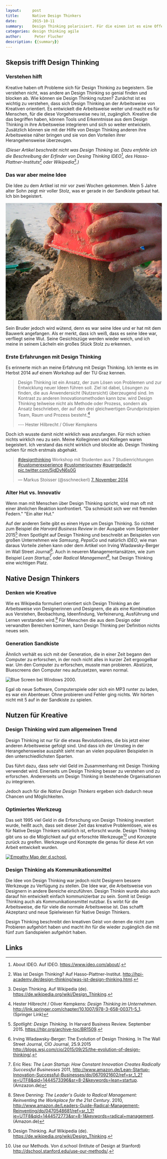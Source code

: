 ```yaml
---
layout:     post
title:      Native Design Thinkers
date:       2015-10-11
summary:    Design Thinking polarisiert. Für die einen ist es eine Offenbarung, für die anderen ein alter Hut. Der Grund dafür ist, dass es viele Native Design Thinkers gibt.
categories: design thinking agile
author:      Peter Flucher
description: {{summary}}
---
```



## Skepsis trifft Design Thinking 

### Verstehen hilft


  Kreative haben oft Probleme sich für Design Thinking zu begeistern. Sie verstehen nicht, was andere an Design Thinking so genial finden und blocken ab. Wie können sie Design Thinking nutzen? Zunächst ist es wichtig zu verstehen, dass sich Design Thinking an der Arbeitsweise von Kreativen orientiert. Es entwickelt die Arbeitsweise weiter und macht es für Menschen, für die diese Vorgehensweise neu ist, zugänglich. Kreative die das begriffen haben, können Tools und Erkenntnisse aus dem Design Thinking in ihre Arbeitsweise integrieren und sich so weiter entwickeln. Zusätzlich können sie mit der Hilfe von Design Thinking anderen ihre Arbeitsweise näher bringen und sie von den Vorteilen ihrer Herangehensweise überzeugen.

  *(Dieser Artikel beschreibt nicht was Design Thinking ist. Dazu emfehle ich die Beschreibung der Erfinder von Desing Thinking IDEO[^ideo], des Hasso-Plattner-Instituts[^hpi] oder Wikipedia[^wiki].)*

### Das war aber meine Idee

  Die Idee zu dem Artikel ist mir vor zwei Wochen gekommen. Mein 5 Jahre alter Sohn zeigt mir voller Stolz, was er gerade in der Sandkiste gebaut hat. Ich bin begeistert.

  ![Ein Bauwerk aus Sand.](/images/sand.jpg)

  Sein Bruder jedoch wird wütend, denn es war seine Idee und er hat mit dem Bauwerk angefangen. Als er merkt, dass ich weiß, dass es seine Idee war, verfliegt seine Wut. Seine Gesichtszüge werden wieder weich, und ich meine in seinem Lächeln ein großes Stück Stolz zu erkennen.



### Erste Erfahrungen mit Design Thinking

  Es erinnerte mich an meine Erfahrung mit Design Thinking. Ich lernte es im Herbst 2014 auf einem Workshop auf der TU Graz kennen.

 > Design Thinking ist ein Ansatz, der zum Lösen von Problemen und zur Entwicklung neuer Ideen führen soll. Ziel ist dabei, Lösungen zu finden, die aus Anwendersicht (Nutzersicht) überzeugend sind. Im Kontrast zu anderen Innovationsmethoden kann bzw. wird Design Thinking teilweise nicht als Methode oder Prozess, sondern als Ansatz beschrieben, der auf den drei gleichwertigen Grundprinzipien Team, Raum und Prozess besteht.[^Hilbrecht]
 >
 > --- Hester Hilbrecht / Oliver Kempkens

  Doch ich wusste damit nicht wirklich was anzufangen. Für mich schien nichts wirklich neu zu sein. Meine Kolleginnen und Kollegen waren begeistert. Ich verstand das nicht wirklich und blockte ab. Design Thinking schien für mich erstmals abgehakt.
  

  <blockquote class="twitter-tweet" lang="de"><p lang="de" dir="ltr"><a href="https://twitter.com/hashtag/designthinking?src=hash">#designthinking</a> Workshop mit  Studenten aus 7 Studienrichtungen <a href="https://twitter.com/hashtag/customerexperience?src=hash">#customerexperience</a> <a href="https://twitter.com/hashtag/customerjourney?src=hash">#customerjourney</a> <a href="https://twitter.com/hashtag/quergedacht?src=hash">#quergedacht</a> <a href="http://t.co/5jdDvN6s0G">pic.twitter.com/5jdDvN6s0G</a></p>&mdash; Markus Stoisser (@sschneckerl) <a href="https://twitter.com/sschneckerl/status/530684238358929408">7. November 2014</a></blockquote>
  
<script async src="//platform.twitter.com/widgets.js" charset="utf-8"></script>

### Alter Hut vs. Innovativ

  Wenn man mit Menschen über Design Thinking spricht, wird man oft mit einer ähnlichen Reaktion konfrontiert. "Da schmückt sich wer mit fremden Federn." "Ein alter Hut." 

  Auf der anderen Seite gibt es einen Hype um Design Thinking. So richtet zum Beispiel die *Harvard Business Review* in der Ausgabe vom September 2015[^hbr] ihren Spotlight auf Design Thinking und beschreibt an Beispielen von großen Unternehmen wie *Samsung*, *PepsiCo* und natürlich *IDEO*, wie man daraus Vorteile ziehen kann oder dem Artikel von Irving Wladawsky-Berger im Wall Street Journal[^Wladawsky]. Auch in neueren Managementansätzen, wie zum Beispiel *Lean Startup*[^Ries] oder *Radical Management*[^Denning], hat Design Thinking eine wichtigen Platz.



## Native Design Thinkers

### Denken wie Kreative

  Wie es Wikipedia formuliert orientiert sich Design Thinking an der Arbeitsweise von Designerinnen und Designern, die als eine Kombination aus Verstehen, Beobachtung, Ideenfindung, Verfeinerung, Ausführung und Lernen verstanden wird.[^wiki] Für Menschen die aus dem Design oder verwandten Bereichen kommen, kann Design Thinking per Definition nichts neues sein.



### Generation Sandkiste

  Ähnlich verhält es sich mit der Generation, die in einer Zeit begann den Computer zu erforschen, in der noch nicht alles in kurzer Zeit ergoogelbar war. Um den Computer zu erforschen, musste man probieren. Abstürze, Bluescreens den Computer neu aufzusetzen, waren normal. 

  ![Blue Screen bei Windows 2000.](https://upload.wikimedia.org/wikipedia/commons/a/a8/Windows_XP_BSOD.png)

  Egal ob neue Software, Computerspiele oder sich ein MP3 runter zu laden, es war ein Abenteuer. Ohne probieren und Fehler ging nichts. Wir hörten nicht mit 5 auf in der Sandkiste zu spielen.

## Nutzen für Kreative

### Design Thinking wird zum allgemeinen Trend

  Design Thinking ist nur für die etwas Revolutionäres, die bis jetzt einer anderen Arbeitsweise gefolgt sind. Und dass ich der Umstieg in der Herangehensweise auszahlt sieht man an vielen populären Beispielen in den unterschiedlichsten Sparten.

  



  Das führt dazu, dass sehr viel Geld im Zusammenhang mit Design Thinking verwendet wird. Einerseits um Design Thinking besser zu verstehen und zu erforschen. Andererseits um Design Thinking in bestehende Organisationen zu integrieren.

  Jedoch auch für die *Native Design Thinkers* ergeben sich dadurch neue Chancen und Möglichkeiten. 


### Optimiertes Werkzeug

  Das seit 1995 viel Geld in die Erforschung von Design Thinking investiert wurde, heißt auch, dass seit dieser Zeit das kreative Problemlösen, wie es für Native Design Thinkers natürlich ist, erforscht wurde. Design Thinking gibt uns so die Möglichkeit auf gut erforschte Werkzeuge[^dschool] und Konzepte zurück zu greifen. Werkzeuge und Konzepte die genau für diese Art von Arbeit entwickelt wurden.


  [![Empathy Map der d.school.](https://dschool.stanford.edu/groups/k12/wiki/3d994/images/__thumbs__/bec3c.jpg)](http://dschool.stanford.edu/use-our-methods/)




  

  

### Design Thinking als Kommunikationsmittel

  Die Idee von Design Thinking war jedoch nicht Designern bessere Werkzeuge zu Verfügung zu stellen. Die Idee war, die Arbeitsweise von Designern in andere Bereiche einzuführen. Design Thinkin wurde also auch darauf hin entwickelt einfach kommunizierbar zu sein. Somit ist Design Thinking auch als Kommunikationsmittel nutzbar. Es wirbt für die Arbeitsweise, die für viele die normale Arbeitsweise ist. Das schafft Akzeptanz und neue Spielwiesen für Native Design Thinkers.


  Design Thinking beschreibt den kreativen Geist von denen die nicht zum Probieren aufgehört haben und macht ihn für die wieder zugänglich die mit fünf zum Sandspielen aufgehört haben.






## Links

[^hbr]: *Spotlight: Design Thinking.* In Harvard Business Review. September 2015.  <https://hbr.org/archive-toc/BR1509>.

[^wiki]: Design Thinking. Auf Wikipedia (de). <https://de.wikipedia.org/wiki/Design_Thinking>.

[^hpi]: Was ist Design Thinking? Auf Hasso-Plattner-Institut. <http://hpi-academy.de/design-thinking/was-ist-design-thinking.html>.

[^ideo]: About IDEO. Auf IDEO. <https://www.ideo.com/about/>.

[^Hilbrecht]: Hester Hilbrecht / Oliver Kempkens: *Design Thinking im Unternehmen.* <http://link.springer.com/chapter/10.1007/978-3-658-00371-5_1>. (Springer Link)

[^Ries]: Eric Ries: *The Lean Startup: How Constant Innovation Creates Radically Successful Businesses* 2011, <http://www.amazon.de/Lean-Startup-Innovation-Successful-Businesses/dp/0670921602/ref=sr_1_2?ie=UTF8&qid=1444573396&sr=8-2&keywords=lean+startup>. (Amzazon.de)

[^Denning]: Steve Denning: *The Leader's Guide to Radical Management: Reinventing the Workplace for the 21st Century*. 2010, <http://www.amazon.de/Leaders-Guide-Radical-Management-Reinventing/dp/0470548681/ref=sr_1_1?ie=UTF8&qid=1444572773&sr=8-1&keywords=radical+management>. (Amazon.de)

[^dschool]: Use our Methods. Von d.school (Intitute of Design at Stanford) <http://dschool.stanford.edu/use-our-methods/>.

[^Wladawsky]: Irving Wladawsky-Berger: The Evolution of Design Thinking. In The Wall Street Journal, CIO Journal, 25.9.2015 <http://blogs.wsj.com/cio/2015/09/25/the-evolution-of-design-thinking/>.





